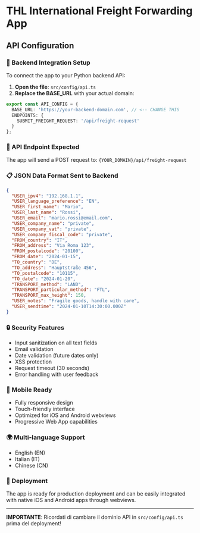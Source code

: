 # THL International Freight Forwarding App

## API Configuration

### 🔧 Backend Integration Setup

To connect the app to your Python backend API:

1. **Open the file**: `src/config/api.ts`
2. **Replace the BASE_URL** with your actual domain:

```typescript
export const API_CONFIG = {
  BASE_URL: 'https://your-backend-domain.com', // <-- CHANGE THIS
  ENDPOINTS: {
    SUBMIT_FREIGHT_REQUEST: '/api/freight-request'
  }
};
```

### 📡 API Endpoint Expected

The app will send a POST request to: `{YOUR_DOMAIN}/api/freight-request`

### 📋 JSON Data Format Sent to Backend

```json
{
  "USER_ipv4": "192.168.1.1",
  "USER_language_preference": "EN",
  "USER_first_name": "Mario",
  "USER_last_name": "Rossi",
  "USER_email": "mario.rossi@email.com",
  "USER_company_name": "private",
  "USER_company_vat": "private", 
  "USER_company_fiscal_code": "private",
  "FROM_country": "IT",
  "FROM_address": "Via Roma 123",
  "FROM_postalcode": "20100",
  "FROM_date": "2024-01-15",
  "TO_country": "DE",
  "TO_address": "Hauptstraße 456",
  "TO_postalcode": "10115",
  "TO_date": "2024-01-20",
  "TRANSPORT_method": "LAND",
  "TRANSPORT_particular_method": "FTL",
  "TRANSPORT_max_height": 150,
  "USER_notes": "Fragile goods, handle with care",
  "USER_sendtime": "2024-01-10T14:30:00.000Z"
}
```

### 🔒 Security Features

- Input sanitization on all text fields
- Email validation
- Date validation (future dates only)
- XSS protection
- Request timeout (30 seconds)
- Error handling with user feedback

### 📱 Mobile Ready

- Fully responsive design
- Touch-friendly interface
- Optimized for iOS and Android webviews
- Progressive Web App capabilities

### 🌍 Multi-language Support

- English (EN)
- Italian (IT) 
- Chinese (CN)

### 🚀 Deployment

The app is ready for production deployment and can be easily integrated with native iOS and Android apps through webviews.

---

**IMPORTANTE**: Ricordati di cambiare il dominio API in `src/config/api.ts` prima del deployment!